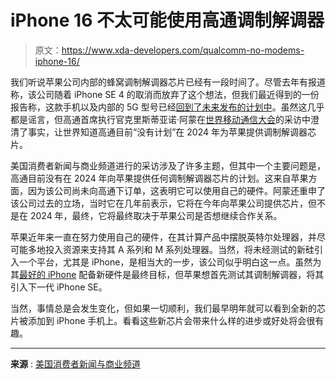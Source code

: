 # iPhone 16 不太可能使用高通调制解调器

> 原文：<https://www.xda-developers.com/qualcomm-no-modems-iphone-16/>

我们听说苹果公司内部的蜂窝调制解调器芯片已经有一段时间了。尽管去年有报道称，该公司随着 iPhone SE 4 的取消而放弃了这个想法，但我们最近得到的一份报告称，这款手机以及内部的 5G 型号已经[回到了未来发布的计划中](https://www.xda-developers.com/iphone-se-4-oled-rumor/)。虽然这几乎都是谣言，但高通首席执行官克里斯蒂亚诺·阿蒙在[世界移动通信大会](https://www.xda-developers.com/mwc-2023/)的采访中澄清了事实，让世界知道高通目前“没有计划”在 2024 年为苹果提供调制解调器芯片。

美国消费者新闻与商业频道进行的采访涉及了许多主题，但其中一个主要问题是，高通目前没有在 2024 年向苹果提供任何调制解调器芯片的计划。这来自苹果方面，因为该公司尚未向高通下订单，这表明它可以使用自己的硬件。阿蒙还重申了该公司过去的立场，当时它在几年前表示，它将在今年向苹果公司提供芯片，但不是在 2024 年，最终，它将最终取决于苹果公司是否想继续合作关系。

苹果近年来一直在努力使用自己的硬件，在其计算产品中摆脱英特尔处理器，并尽可能多地投入资源来支持其 A 系列和 M 系列处理器。当然，将未经测试的新硅引入一个平台，尤其是 iPhone，是相当大的一步，该公司似乎明白这一点。虽然为其[最好的 iPhone](https://www.xda-developers.com/best-iphone/) 配备新硬件是最终目标，但苹果想首先测试其调制解调器，将其引入下一代 iPhone SE。

当然，事情总是会发生变化，但如果一切顺利，我们最早明年就可以看到全新的芯片被添加到 iPhone 手机上。看看这些新芯片会带来什么样的进步或好处将会很有趣。

* * *

**来源** : [美国消费者新闻与商业频道](https://www.cnbc.com/2023/03/01/qualcomm-ceo-says-planning-for-apple-to-make-own-iphone-modems-from-2024-.html)